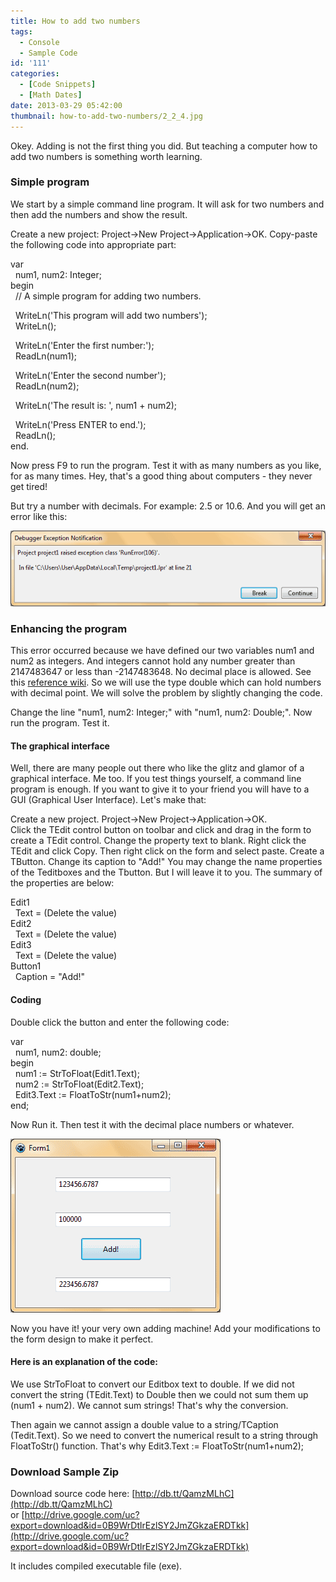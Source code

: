 ```yaml
---
title: How to add two numbers
tags:
  - Console
  - Sample Code
id: '111'
categories:
  - [Code Snippets]
  - [Math Dates]
date: 2013-03-29 05:42:00
thumbnail: how-to-add-two-numbers/2_2_4.jpg
---
```


Okey. Adding is not the first thing you did. But teaching a computer how to add two numbers is something worth learning.
<!-- more -->
  
  

### Simple program

  
We start by a simple command line program. It will ask for two numbers and then add the numbers and show the result.  
  
Create a new project: Project->New Project->Application->OK. Copy-paste the following code into appropriate part:  

var  
  num1, num2: Integer;  
begin  
  // A simple program for adding two numbers.  
  
  WriteLn('This program will add two numbers');  
  WriteLn();  
  
  WriteLn('Enter the first number:');  
  ReadLn(num1);  
  
  WriteLn('Enter the second number');  
  ReadLn(num2);  
  
  WriteLn('The result is: ', num1 + num2);  
  
  WriteLn('Press ENTER to end.');  
  ReadLn();  
end.

  
  
Now press F9 to run the program. Test it with as many numbers as you like, for as many times. Hey, that's a good thing about computers - they never get tired!  
  
But try a number with decimals. For example: 2.5 or 10.6. And you will get an error like this:  

![](how-to-add-two-numbers/debug-106.gif)

  
  

### Enhancing the program

  
This error occurred because we have defined our two variables num1 and num2 as integers. And integers cannot hold any number greater than 2147483647 or less than -2147483648. No decimal place is allowed. See this [reference wiki](http://wiki.freepascal.org/Variables_and_Data_Types). So we will use the type double which can hold numbers with decimal point. We will solve the problem by slightly changing the code.  
  
Change the line "num1, num2: Integer;" with "num1, num2: Double;". Now run the program. Test it.  
  

#### The graphical interface

Well, there are many people out there who like the glitz and glamor of a graphical interface. Me too. If you test things yourself, a command line program is enough. If you want to give it to your friend you will have to a GUI (Graphical User Interface). Let's make that:  
  
Create a new project. Project->New Project->Application->OK.  
Click the TEdit control button on toolbar and click and drag in the form to create a TEdit control. Change the property text to blank. Right click the TEdit and click Copy. Then right click on the form and select paste. Create a TButton. Change its caption to "Add!" You may change the name properties of the Teditboxes and the Tbutton. But I will leave it to you. The summary of the properties are below:  
  
Edit1  
  Text = (Delete the value)  
Edit2  
  Text = (Delete the value)  
Edit3  
  Text = (Delete the value)  
Button1  
  Caption = "Add!"  
  

#### Coding

Double click the button and enter the following code:  
  

var  
  num1, num2: double;  
begin  
  num1 := StrToFloat(Edit1.Text);  
  num2 := StrToFloat(Edit2.Text);  
  Edit3.Text := FloatToStr(num1+num2);  
end;

  
  
Now Run it. Then test it with the decimal place numbers or whatever.  

![](how-to-add-two-numbers/add-two-numbers-lazarus.gif)

  
Now you have it! your very own adding machine! Add your modifications to the form design to make it perfect.  
  

#### Here is an explanation of the code:

We use StrToFloat to convert our Editbox text to double. If we did not convert the string (TEdit.Text) to Double then we could not sum them up (num1 + num2). We cannot sum strings! That's why the conversion.  
  
Then again we cannot assign a double value to a string/TCaption (Tedit.Text). So we need to convert the numerical result to a string through FloatToStr() function. That's why Edit3.Text := FloatToStr(num1+num2);  

### Download Sample Zip

Download source code here: [http://db.tt/QamzMLhC](http://db.tt/QamzMLhC)  
or [http://drive.google.com/uc?export=download&id=0B9WrDtlrEzlSY2JmZGkzaERDTkk](http://drive.google.com/uc?export=download&id=0B9WrDtlrEzlSY2JmZGkzaERDTkk)  
  
It includes compiled executable file (exe).